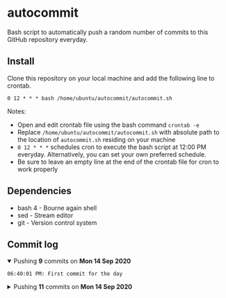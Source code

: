 # autocommit

Bash script to automatically push a random number of commits to this GitHub repository everyday.

## Install

Clone this repository on your local machine and add the following line to crontab.
```
0 12 * * * bash /home/ubuntu/autocommit/autocommit.sh
```

Notes:
- Open and edit crontab file using the bash command `crontab -e`
- Replace `/home/ubuntu/autocommit/autocommit.sh` with absolute path to the location of `autocommit.sh` residing on your machine
- `0 12 * * *` schedules cron to execute the bash script at 12:00 PM everyday. Alternatively, you can set your own preferred schedule.
- Be sure to leave an empty line at the end of the crontab file for cron to work properly

## Dependencies

- bash 4 - Bourne again shell
- sed - Stream editor
- git - Version control system

## Commit log

<details open>
    <summary>Pushing <b>9</b> commits on <b>Mon 14 Sep 2020</b></summary>

    06:40:01 PM: First commit for the day
</details>

<details>
    <summary>Pushing <b>11</b> commits on <b>Mon 14 Sep 2020</b></summary>

    06:36:17 PM: First commit for the day
    06:36:17 PM: Second commit for the day
    06:36:17 PM: Third commit for the day
    06:36:17 PM: Fourth commit for the day
    06:36:17 PM: Fifth commit for the day
    06:36:17 PM: Sixth commit for the day
    06:36:17 PM: Seventh commit for the day
    06:36:17 PM: Eighth commit for the day
    06:36:17 PM: Ninth commit for the day
    06:36:17 PM: Tenth commit for the day
    06:36:17 PM: Eleventh commit for the day
</details>
